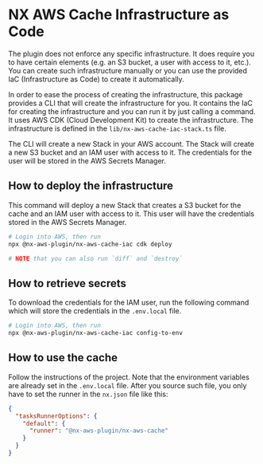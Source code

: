 # NX AWS Cache Infrastructure as Code

The plugin does not enforce any specific infrastructure. It does require you to have certain elements (e.g. an S3 bucket, a user with access to it, etc.). You can create such infrastructure manually or you can use the provided IaC (Infrastructure as Code) to create it automatically.

In order to ease the process of creating the infrastructure, this package provides a CLI that will create the infrastructure for you. It contains the IaC for creating the infrastructure and you can run it by just calling a command. It uses AWS CDK (Cloud Development Kit) to create the infrastructure. The infrastructure is defined in the `lib/nx-aws-cache-iac-stack.ts` file.

The CLI will create a new Stack in your AWS account. The Stack will create a new S3 bucket and an IAM user with access to it. The credentials for the user will be stored in the AWS Secrets Manager.

## How to deploy the infrastructure

This command will deploy a new Stack that creates a S3 bucket for the cache and an IAM user with access to it.
This user will have the credentials stored in the AWS Secrets Manager.

```bash
# Login into AWS, then run
npx @nx-aws-plugin/nx-aws-cache-iac cdk deploy

# NOTE that you can also run `diff` and `destroy`
```

## How to retrieve secrets

To download the credentials for the IAM user, run the following command which will store the credentials in the `.env.local` file.

```bash
# Login into AWS, then run
npx @nx-aws-plugin/nx-aws-cache-iac config-to-env
```

## How to use the cache

Follow the instructions of the project. Note that the environment variables are already set in the `.env.local` file. After you source such file, you only have to set the runner in the `nx.json` file like this:

```json
{
  "tasksRunnerOptions": {
    "default": {
      "runner": "@nx-aws-plugin/nx-aws-cache"
    }
  }
}
```
